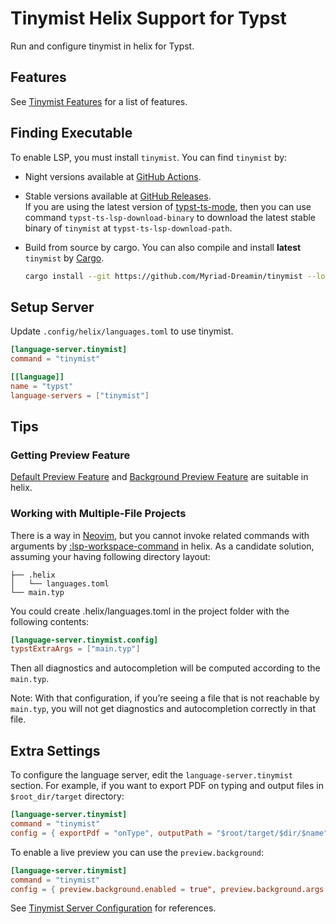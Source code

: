<!-- This file is generated by scripts/link-docs.mjs from docs/tinymist/frontend/helix.typ. Do not edit manually. -->
# Tinymist Helix Support for Typst

Run and configure tinymist in helix for Typst.

## Features

See [Tinymist Features](https://github.com/Myriad-Dreamin/tinymist#features) for a list of features.

## Finding Executable

To enable LSP, you must install `tinymist`. You can find `tinymist` by:

- Night versions available at [GitHub Actions](https://github.com/Myriad-Dreamin/tinymist/actions).

- Stable versions available at [GitHub Releases](https://github.com/Myriad-Dreamin/tinymist/releases).
  \
  If you are using the latest version of [typst-ts-mode](https://codeberg.org/meow_king/typst-ts-mode), then you can use command `typst-ts-lsp-download-binary` to download the latest stable binary of `tinymist` at `typst-ts-lsp-download-path`.

- Build from source by cargo. You can also compile and install **latest** `tinymist` by [Cargo](https://www.rust-lang.org/tools/install).
  ```bash
  cargo install --git https://github.com/Myriad-Dreamin/tinymist --locked tinymist
  ```

## Setup Server

Update `.config/helix/languages.toml` to use tinymist.

```toml
[language-server.tinymist]
command = "tinymist"

[[language]]
name = "typst"
language-servers = ["tinymist"]
```

## Tips

### Getting Preview Feature

[Default Preview Feature](https://myriad-dreamin.github.io/tinymist/feature/preview.html) and [Background Preview Feature](https://myriad-dreamin.github.io/tinymist/feature/preview.html) are suitable in helix.

### Working with Multiple-File Projects

There is a way in [Neovim](/editors/neovim/README.md#multiple-file-project-support), but you cannot invoke related commands with arguments by [:lsp-workspace-command](https://docs.helix-editor.com/commands.html) in helix. As a candidate solution, assuming your having following directory layout:

```plain
├── .helix
│   └── languages.toml
└── main.typ
```

You could create .helix/languages.toml in the project folder with the following contents:

```toml
[language-server.tinymist.config]
typstExtraArgs = ["main.typ"]
```

Then all diagnostics and autocompletion will be computed according to the `main.typ`.

Note: With that configuration, if you’re seeing a file that is not reachable by `main.typ`, you will not get diagnostics and autocompletion correctly in that file.

## Extra Settings

To configure the language server, edit the `language-server.tinymist` section. For example, if you want to export PDF on typing and output files in `$root_dir/target` directory:

```toml
[language-server.tinymist]
command = "tinymist"
config = { exportPdf = "onType", outputPath = "$root/target/$dir/$name" }
```

To enable a live preview you can use the `preview.background`:

```toml
[language-server.tinymist]
command = "tinymist"
config = { preview.background.enabled = true", preview.background.args = ["--data-plane-host=127.0.0.1:23635", "--invert-colors=never", "--open"] }
```

See [Tinymist Server Configuration](/editors/neovim/Configuration.md) for references.
